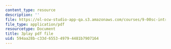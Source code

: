 ```yaml
---
content_type: resource
description: ''
file: https://ol-ocw-studio-app-qa.s3.amazonaws.com/courses/9-00sc-introduction-to-psychology-fall-2011/594aa28bc33d655349794481b7907164_Qw4SkvZ03cc.pdf
file_type: application/pdf
resourcetype: Document
title: 3play pdf file
uid: 594aa28b-c33d-6553-4979-4481b7907164
---
```

